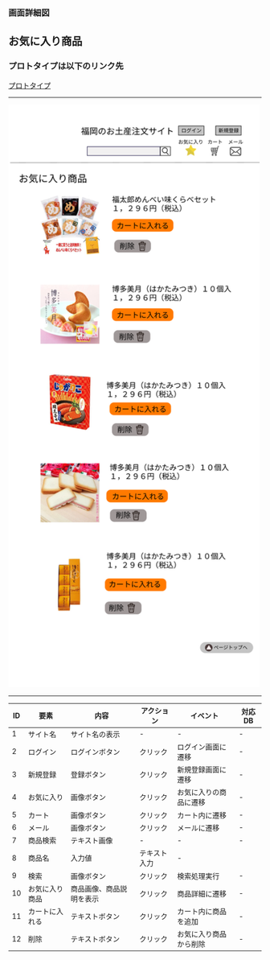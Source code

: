 ### 画面詳細図
## お気に入り商品

### プロトタイプは以下のリンク先
[プロトタイプ]()

*****
<img src="../img/お気に入り商品.png" width="500">

*****

|ID|要素|内容|アクション|イベント|対応DB|
|--|---|----|---------|-------|-------|
|1|サイト名|サイト名の表示|-|-|-|
|2|ログイン|ログインボタン|クリック|ログイン画面に遷移|-|
|3|新規登録|登録ボタン|クリック|新規登録画面に遷移|-|
|4|お気に入り|画像ボタン|クリック|お気に入りの商品に遷移|-|
|5|カート|画像ボタン|クリック|カート内に遷移|-|
|6|メール|画像ボタン|クリック|メールに遷移|-|
|7|商品検索|テキスト画像|-|-|-|
|8|商品名|入力値|テキスト入力|-|
|9|検索|画像ボタン|クリック|検索処理実行|-|-|
|10|お気に入り商品|商品画像、商品説明を表示|クリック|商品詳細に遷移|-|
|11|カートに入れる|テキストボタン|クリック|カート内に商品を追加|-|
|12|削除|テキストボタン|クリック|お気に入り商品から削除|-|
